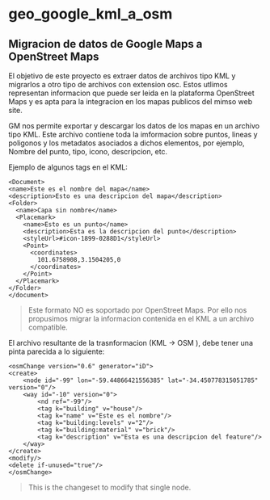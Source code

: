# geo_google_kml_a_osm
## Migracion de datos de Google Maps a OpenStreet Maps

El objetivo de este proyecto es extraer datos de archivos tipo KML y migrarlos a otro tipo de archivos con extension osc. Estos utlimos representan informacion que puede ser leida en la plataforma OpenStreet Maps y es apta para la integracion en los mapas publicos del mimso web site. 

GM nos permite exportar y descargar los datos de los mapas en un archivo tipo KML. Este archivo contiene toda la imformacion sobre puntos, lineas y  poligonos  y los metadatos asociados a dichos elementos, por ejemplo, Nombre del punto, tipo, icono, descripcion, etc.

Ejemplo de algunos tags en el KML:

    <Document>
    <name>Este es el nombre del mapa</name>
    <description>Esto es una descripcion del mapa</description>
    <Folder>
      <name>Capa sin nombre</name>
      <Placemark>
        <name>Esto es un punto</name>
        <description>Esta es la descripcion del punto</description>
        <styleUrl>#icon-1899-0288D1</styleUrl>
        <Point>
          <coordinates>
            101.6758908,3.1504205,0
          </coordinates>
        </Point>
      </Placemark>
    </Folder>
    </document>
    
 >Este formato NO es soportado por OpenStreet Maps. Por ello nos propusimos migrar la informacion contenida en el KML a un archivo compatible.
 
 El archivo resultante de la trasnformacion (KML -> OSM ), debe tener una pinta parecida a lo siguiente:
 
    <osmChange version="0.6" generator="iD">
    <create>
        <node id="-99" lon="-59.44866421556385" lat="-34.450778315051785" version="0"/>
        <way id="-10" version="0">
            <nd ref="-99"/>
            <tag k="building" v="house"/>
            <tag k="name" v="Este es el nombre"/>
            <tag k="building:levels" v="2"/>
            <tag k="building:material" v="brick"/>
            <tag k="description" v="Esta es una descripcion del feature"/>
        </way>
    </create>
    <modify/>
    <delete if-unused="true"/>
    </osmChange>
 
>  This is the changeset to modify that single node.
 
